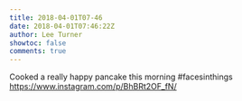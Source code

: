 ```yaml
---
title: 2018-04-01T07-46
date: 2018-04-01T07:46:22Z
author: Lee Turner
showtoc: false
comments: true
---
```


Cooked a really happy pancake this morning #facesinthings https://www.instagram.com/p/BhBRt2OF_fN/

